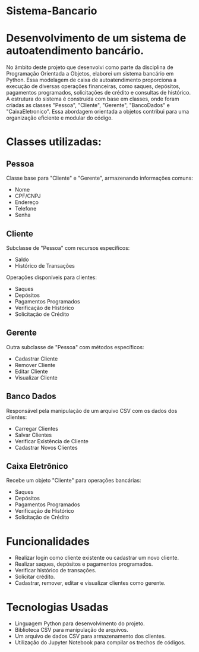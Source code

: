 # Sistema-Bancario
<h1>Desenvolvimento de um sistema de autoatendimento bancário.</h1>
<p1> No âmbito deste projeto que desenvolvi como parte da disciplina de Programação Orientada a Objetos, elaborei um sistema bancário em Python. Essa modelagem de caixa de autoatendimento proporciona a execução de diversas operações financeiras, como saques, depósitos, pagamentos programados, solicitações de crédito e consultas de histórico. A estrutura do sistema é construída com base em classes, onde foram criadas as classes "Pessoa", "Cliente", "Gerente", "BancoDados" e "CaixaEletronico". Essa abordagem orientada a objetos contribui para uma organização eficiente e modular do código.</p1>
<h1>Classes utilizadas:</h1>

  <h2>Pessoa</h2>
  <p>Classe base para "Cliente" e "Gerente", armazenando informações comuns:</p>
  <ul>
    <li>Nome</li>
    <li>CPF/CNPJ</li>
    <li>Endereço</li>
    <li>Telefone</li>
    <li>Senha</li>
  </ul>

  <h2>Cliente</h2>
  <p>Subclasse de "Pessoa" com recursos específicos:</p>
  <ul>
    <li>Saldo</li>
    <li>Histórico de Transações</li>
  </ul>
  <p>Operações disponíveis para clientes:</p>
  <ul>
    <li>Saques</li>
    <li>Depósitos</li>
    <li>Pagamentos Programados</li>
    <li>Verificação de Histórico</li>
    <li>Solicitação de Crédito</li>
  </ul>

  <h2>Gerente</h2>
  <p>Outra subclasse de "Pessoa" com métodos específicos:</p>
  <ul>
    <li>Cadastrar Cliente</li>
    <li>Remover Cliente</li>
    <li>Editar Cliente</li>
    <li>Visualizar Cliente</li>
  </ul>

  <h2>Banco Dados</h2>
  <p>Responsável pela manipulação de um arquivo CSV com os dados dos clientes:</p>
  <ul>
    <li>Carregar Clientes</li>
    <li>Salvar Clientes</li>
    <li>Verificar Existência de Cliente</li>
    <li>Cadastrar Novos Clientes</li>
  </ul>

  <h2>Caixa Eletrônico</h2>
  <p>Recebe um objeto "Cliente" para operações bancárias:</p>
  <ul>
    <li>Saques</li>
    <li>Depósitos</li>
    <li>Pagamentos Programados</li>
    <li>Verificação de Histórico</li>
    <li>Solicitação de Crédito</li>
  </ul>
  <h1>Funcionalidades</h1>
  <ul>
    <li>Realizar login como cliente existente ou cadastrar um novo cliente.</li>
    <li>Realizar saques, depósitos e pagamentos programados.</li>
    <li>Verificar histórico de transações.</li>
    <li>Solicitar crédito.</li>
    <li>Cadastrar, remover, editar e visualizar clientes como gerente.</li>
  </ul>

  <h1>Tecnologias Usadas</h1>
  <ul>
    <li>Linguagem Python para desenvolvimento do projeto.</li>
    <li>Biblioteca CSV para manipulação de arquivos.</li>
    <li>Um arquivo de dados CSV para armazenamento dos clientes.</li>
    <li>Utilização do Jupyter Notebook para compilar os trechos de códigos.</li>
  </ul>
